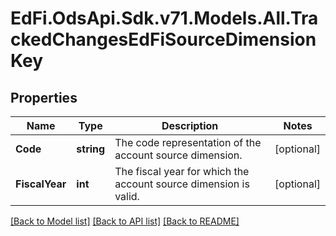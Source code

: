 # EdFi.OdsApi.Sdk.v71.Models.All.TrackedChangesEdFiSourceDimensionKey

## Properties

Name | Type | Description | Notes
------------ | ------------- | ------------- | -------------
**Code** | **string** | The code representation of the account source dimension. | [optional] 
**FiscalYear** | **int** | The fiscal year for which the account source dimension is valid. | [optional] 

[[Back to Model list]](../README.md#documentation-for-models) [[Back to API list]](../README.md#documentation-for-api-endpoints) [[Back to README]](../README.md)

